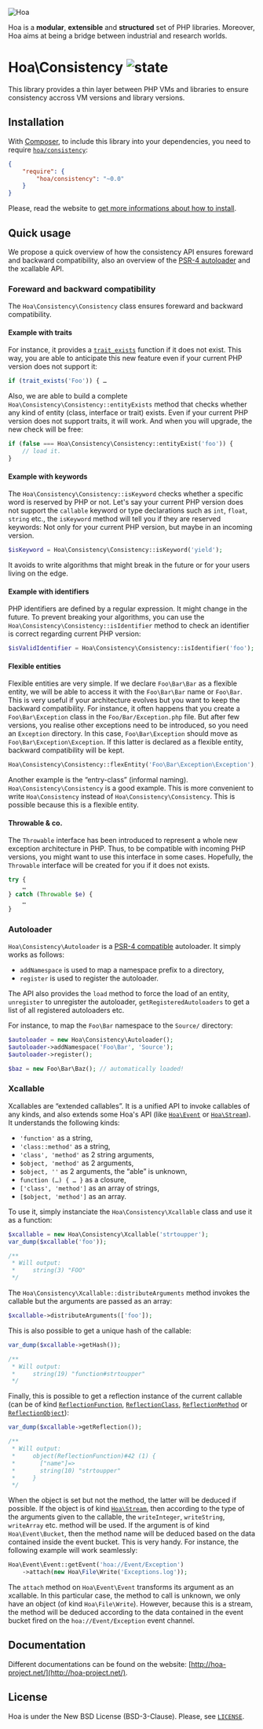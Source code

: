 ![Hoa](http://static.hoa-project.net/Image/Hoa_small.png)

Hoa is a **modular**, **extensible** and **structured** set of PHP libraries.
Moreover, Hoa aims at being a bridge between industrial and research worlds.

# Hoa\Consistency ![state](http://central.hoa-project.net/State/Consistency)

This library provides a thin layer between PHP VMs and libraries to ensure
consistency accross VM versions and library versions.

## Installation

With [Composer](http://getcomposer.org/), to include this library into your
dependencies, you need to require
[`hoa/consistency`](https://packagist.org/packages/hoa/consistency):

```json
{
    "require": {
        "hoa/consistency": "~0.0"
    }
}
```

Please, read the website to [get more informations about how to
install](http://hoa-project.net/Source.html).

## Quick usage

We propose a quick overview of how the consistency API ensures foreward and
backward compatibility, also an overview of the [PSR-4
autoloader](http://www.php-fig.org/psr/psr-4/) and the xcallable API.

### Foreward and backward compatibility

The `Hoa\Consistency\Consistency` class ensures foreward and backward
compatibility.

#### Example with traits

For instance, it provides a [`trait_exists`](http://php.net/trait_exists)
function if it does not exist. This way, you are able to anticipate this new
feature even if your current PHP version does not support it:

```php
if (trait_exists('Foo')) { …
```

Also, we are able to build a complete
`Hoa\Consistency\Consistency::entityExists` method that checks whether any kind
of entity (class, interface or trait) exists. Even if your current PHP version
does not support traits, it will work. And when you will upgrade, the new check
will be free:

```php
if (false === Hoa\Consistency\Consistency::entityExist('foo')) {
    // load it.
}
```

#### Example with keywords

The `Hoa\Consistency\Consistency::isKeyword` checks whether a specific word is
reserved by PHP or not. Let's say your current PHP version does not support the
`callable` keyword or type declarations such as `int`, `float`, `string` etc.,
the `isKeyword` method will tell you if they are reserved keywords: Not only
for your current PHP version, but maybe in an incoming version.

```php
$isKeyword = Hoa\Consistency\Consistency::isKeyword('yield');
```

It avoids to write algorithms that might break in the future or for your users
living on the edge.

#### Example with identifiers

PHP identifiers are defined by a regular expression. It might change in the
future. To prevent breaking your algorithms, you can use the
`Hoa\Consistency\Consistency::isIdentifier` method to check an identifier is
correct regarding current PHP version:

```php
$isValidIdentifier = Hoa\Consistency\Consistency::isIdentifier('foo');
```

#### Flexible entities

Flexible entities are very simple. If we declare `Foo\Bar\Bar` as a flexible
entity, we will be able to access it with the `Foo\Bar\Bar` name or `Foo\Bar`.
This is very useful if your architecture evolves but you want to keep the
backward compatibility. For instance, it often happens that you create a
`Foo\Bar\Exception` class in the `Foo/Bar/Exception.php` file. But after few
versions, you realise other exceptions need to be introduced, so you need an
`Exception` directory. In this case, `Foo\Bar\Exception` should move as
`Foo\Bar\Exception\Exception`. If this latter is declared as a flexible entity,
backward compatibility will be kept.

```php
Hoa\Consistency\Consistency::flexEntity('Foo\Bar\Exception\Exception');
```

Another example is the “entry-class” (informal naming).
`Hoa\Consistency\Consistency` is a good example. This is more convenient to
write `Hoa\Consistency` instead of `Hoa\Consistency\Consistency`. This is
possible because this is a flexible entity.

#### Throwable & co.

The `Throwable` interface has been introduced to represent a whole new exception
architecture in PHP. Thus, to be compatible with incoming PHP versions, you
might want to use this interface in some cases. Hopefully, the `Throwable`
interface will be created for you if it does not exists.

```php
try {
    …
} catch (Throwable $e) {
    …
}
```

### Autoloader

`Hoa\Consistency\Autoloader` is a [PSR-4
compatible](http://www.php-fig.org/psr/psr-4/) autoloader. It simply works as
follows:
  * `addNamespace` is used to map a namespace prefix to a directory,
  * `register` is used to register the autoloader.

The API also provides the `load` method to force the load of an entity,
`unregister` to unregister the autoloader, `getRegisteredAutoloaders` to get
a list of all registered autoloaders etc.

For instance, to map the `Foo\Bar` namespace to the `Source/` directory:

```php
$autoloader = new Hoa\Consistency\Autoloader();
$autoloader->addNamespace('Foo\Bar', 'Source');
$autoloader->register();

$baz = new Foo\Bar\Baz(); // automatically loaded!
```

### Xcallable

Xcallables are “extended callables”. It is a unified API to invoke callables of
any kinds, and also extends some Hoa's API (like
[`Hoa\Event`](http://central.hoa-project.net/Resource/Library/Event)
or
[`Hoa\Stream`](http://central.hoa-project.net/Resource/Library/Stream)). It
understands the following kinds:
  * `'function'` as a string,
  * `'class::method'` as a string,
  * `'class', 'method'` as 2 string arguments,
  * `$object, 'method'` as 2 arguments,
  * `$object, ''` as 2 arguments, the “able” is unknown,
  * `function (…) { … }` as a closure,
  * `['class', 'method']` as an array of strings,
  * `[$object, 'method']` as an array.

To use it, simply instanciate the `Hoa\Consistency\Xcallable` class and use it
as a function:

```php
$xcallable = new Hoa\Consistency\Xcallable('strtoupper');
var_dump($xcallable('foo'));

/**
 * Will output:
 *     string(3) "FOO"
 */
```

The `Hoa\Consistency\Xcallable::distributeArguments` method invokes the callable
but the arguments are passed as an array:

```php
$xcallable->distributeArguments(['foo']);
```

This is also possible to get a unique hash of the callable:

```php
var_dump($xcallable->getHash());

/**
 * Will output:
 *     string(19) "function#strtoupper"
 */
```

Finally, this is possible to get a reflection instance of the current callable
(can be of kind [`ReflectionFunction`](http://php.net/ReflectionFunction),
[`ReflectionClass`](http://php.net/ReflectionClass),
[`ReflectionMethod`](http://php.net/ReflectionMethod) or
[`ReflectionObject`](http://php.net/ReflectionObject)):

```php
var_dump($xcallable->getReflection());

/**
 * Will output:
 *     object(ReflectionFunction)#42 (1) {
 *       ["name"]=>
 *       string(10) "strtoupper"
 *     }
 */
```

When the object is set but not the method, the latter will be deduced if
possible. If the object is of kind
[`Hoa\Stream`](http://central.hoa-project.net/Resource/Library/Stream), then
according to the type of the arguments given to the callable, the
`writeInteger`, `writeString`, `writeArray` etc. method will be used. If the
argument is of kind `Hoa\Event\Bucket`, then the method name will be deduced
based on the data contained inside the event bucket. This is very handy. For
instance, the following example will work seamlessly:

```php
Hoa\Event\Event::getEvent('hoa://Event/Exception')
    ->attach(new Hoa\File\Write('Exceptions.log'));
```

The `attach` method on `Hoa\Event\Event` transforms its argument as an
xcallable. In this particular case, the method to call is unknown, we only have
an object (of kind `Hoa\File\Write`). However, because this is a stream, the
method will be deduced according to the data contained in the event bucket fired
on the `hoa://Event/Exception` event channel.

## Documentation

Different documentations can be found on the website:
[http://hoa-project.net/](http://hoa-project.net/).

## License

Hoa is under the New BSD License (BSD-3-Clause). Please, see
[`LICENSE`](http://hoa-project.net/LICENSE).
